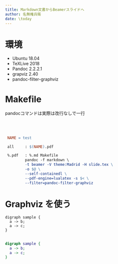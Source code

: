 ```yaml
---
title: Markdown文書からBeamerスライドへ
author: 名無権兵衛
date: \today
---
```


# 環境

- Ubuntu 18.04
- TeXLive 2018
- Pandoc 2.2.2.1
- grapviz 2.40
- pandoc-filter-graphviz

# Makefile

pandocコマンドは実際は改行なしで一行

　

##

``` makefile
 NAME = test

 all     : $(NAME).pdf

 %.pdf   : %.md Makefile
         pandoc -f markdown \
         -t beamer -V theme:Madrid -H slide.tex \
         -o $@ \
		 --self-containedl \
		 --pdf-engine=lualatex -s $< \
		 --filter=pandoc-filter-graphviz
```

# Graphviz を使う

``` graphviz
digraph sample {
  a -> b;
  a -> c;
}
```

##

``` dot
digraph sample {
  a -> b;
  a -> c;
}
```
